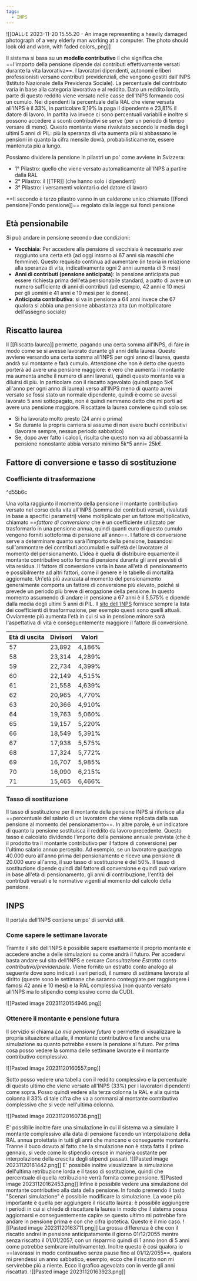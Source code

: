 ```yaml
---
tags:
  - INPS
---
```

![[DALL·E 2023-11-20 15.55.20 - An image representing a heavily damaged photograph of a very elderly man working at a computer. The photo should look old and worn, with faded colors,.png]]

Il sistema si basa su un **modello contributivo** il che significa che ==l'importo della pensione dipende dai contributi effettivamente versati durante la vita lavorativa==.
I lavoratori dipendenti, autonomi e liberi professionisti versano contributi previdenziali, che vengono gestiti dall'INPS (Istituto Nazionale della Previdenza Sociale). La percentuale del contributo varia in base alla categoria lavorativa e al reddito.
Dato un reddito lordo, parte di questo reddito viene versato nelle casse dell'INPS formando così un cumulo.
Nei dipendenti la percentuale della RAL che viene versata all'INPS è il 33%, in particolare 9,19% la paga il dipendente e 23,81% il datore di lavoro.
In partita iva invece ci sono percentuali variabili e inoltre si possono accedere a sconti contributivi se serve (per un periodo di tempo versare di meno).
Questo montante viene rivalutato secondo la media degli ultimi 5 anni di PIL: più la speranza di vita aumenta più si abbassano le pensioni in quanto la cifra mensile dovrà, probabilisticamente, essere mantenuta più a lungo.

Possiamo dividere la pensione in pilastri un po' come avviene in Svizzera:
* 1° Pilastro: quello che viene versato automaticamente all'INPS a partire dalla RAL
* 2° Pilastro: il [[TFR]] (che hanno solo i dipendenti)
* 3° Pilastro: i versamenti volontari o del datore di lavoro

==Il secondo è terzo pilastro vanno in un calderone unico chiamato [[Fondi pensione|Fondo pensione]]== regolato dalla legge sui fondi pensione

## Età pensionabile

Si può andare in pensione secondo due condizioni:
* **Vecchiaia**: Per accedere alla pensione di vecchiaia è necessario aver raggiunto una certa età (ad oggi intorno ai 67 anni sia maschi che femmine). Questo requisito continua ad aumentare (in teoria in relazione alla speranza di vita, indicativamente ogni 2 anni aumenta di 3 mesi)
* **Anni di contributi (pensione anticipata)**: la pensione anticipata può essere richiesta prima dell'età pensionabile standard, a patto di avere un numero sufficiente di anni di contributi (ad esempio, 42 anni e 10 mesi per gli uomini e 41 anni e 10 mesi per le donne).
* **Anticipata contributiva**: si va in pensione a 64 anni invece che 67 qualora si abbia una pensione abbastanza alta (un moltiplicatore dell'assegno sociale)

## Riscatto laurea
Il [[Riscatto laurea]] permette, pagando una certa somma all'INPS, di fare in modo come se si avesse lavorato durante gli anni della laurea.
Questo avviene versando una certa somma all'INPS per ogni anno di laurea, questa andrà sul montante e farà cumulo.
Attenzione che non è detto che questo porterà ad avere una pensione maggiore: è vero che aumenta il montante ma aumenta anche il numero di anni lavorati, quindi questo montante va a diluirsi di più.
In particolare con il riscatto agevolato (quindi pago 5k€ all'anno per ogni anno di laurea) verso all'INPS meno di quanto avrei versato se fossi stato un normale dipendente, quindi è come se avessi lavorato 5 anni sottopagato, non è quindi nemmeno detto che mi porti ad avere una pensione maggiore.
Riscattare la laurea conviene quindi solo se:
* Si ha lavorato molto presto (24 anni o prima)
* Se durante la propria carriera si assume di non avere buchi contributivi (lavorare sempre, nessun periodo sabbatico)
* Se, dopo aver fatto i calcoli, risulta che questo non va ad abbassarmi la pensione nonostante abbia versato minimo 5k\*5 anni= 25k€.

## Fattore di conversione e tasso di sostituzione

### Coefficiente di trasformazione

^d55b6c

Una volta raggiunto il momento della pensione il montante contributivo versato nel corso della vita all'INPS (somma dei contributi versati, rivalutati in base a specifici parametri) viene moltiplicato per un fattore moltiplicativo, chiamato ==*fattore di conversione* che è un coefficiente utilizzato per trasformarlo in una pensione annua, quindi quanti euro di questo cumulo vengono forniti sottoforma di pensione all'anno==.
l fattore di conversione serve a determinare quanto sarà l'importo della pensione, basandosi sull'ammontare dei contributi accumulati e sull'età del lavoratore al momento del pensionamento. L'idea è quella di distribuire equamente il montante contributivo sotto forma di pensione durante gli anni previsti di vita residua.
Il fattore di conversione varia in base all'età di pensionamento e possibilmente ad altri fattori, come il genere e le tabelle di mortalità aggiornate. Un'età più avanzata al momento del pensionamento generalmente comporta un fattore di conversione più elevato, poiché si prevede un periodo più breve di erogazione della pensione.
In questo momento assumendo di andare in pensione a 67 anni è il 5,575% e dipende dalla media degli ultimi 5 anni di PIL.
Il [sito dell'INPS](https://www.inps.it/it/it/dettaglio-approfondimento.schede-informative.49950.coefficiente-di-trasformazione.html) fornisce sempre la lista dei coefficienti di trasformazione, per esempio questi sono quelli attuali.
Ovviamente più aumenta l'età in cui si va in pensione minore sarà l'aspettativa di vita e conseguentemente maggiore il fattore di conversione.

|**Età di uscita**|**Divisori**|**Valori**|
|---|---|---|
|57|23,892|4,186%|
|58|23,314|4,289%|
|59|22,734|4,399%|
|60|22,149|4,515%|
|61|21,558|4,639%|
|62|20,965|4,770%|
|63|20,366|4,910%|
|64|19,763|5,060%|
|65|19,157|5,220%|
|66|18,549|5,391%|
|67|17,938|5,575%|
|68|17,324|5,772%|
|69|16,707|5,985%|
|70|16,090|6,215%|
|71|15,465|6,466%|

### Tasso di sostituzione

Il tasso di sostituzione per il montante della pensione INPS si riferisce alla ==percentuale del salario di un lavoratore che viene replicata dalla sua pensione al momento del pensionamento==.
In altre parole, è un indicatore di quanto la pensione sostituisca il reddito da lavoro precedente.
Questo tasso è calcolato dividendo l'importo della pensione annuale prevista (che è il prodotto tra il montante contributivo per il fattore di conversione) per l'ultimo salario annuo percepito.
Ad esempio, se un lavoratore guadagna 40.000 euro all'anno prima del pensionamento e riceve una pensione di 20.000 euro all'anno, il suo tasso di sostituzione è del 50%.
Il tasso di sostituzione dipende quindi dal fattore di conversione e quindi può variare in base all'età di pensionamento, gli anni di contribuzione, l'entità dei contributi versati e le normative vigenti al momento del calcolo della pensione.

## INPS
Il portale dell'INPS contiene un po' di servizi utili.
### Come sapere le settimane lavorate

Tramite il sito dell'INPS è possibile sapere esattamente il proprio montante e accedere anche a delle simulazioni su come andrà il futuro.
Per accedervi basta andare sul sito dell'INPS e cercare *Consultazione Estratto conto contributivo/previdenziale*.
Viene fornito un estratto conto analogo al seguente dove sono indicati i vari periodi, il numero di settimane lavorate al diritto (queste sono le settimane che saranno conteggiate per raggiungere i famosi 42 anni e 10 mesi) e la RAL complessiva (non quanto versato all'INPS ma lo stipendio complessivo come da CUD).

![[Pasted image 20231120154946.png]]

### Ottenere il montante e pensione futura

Il servizio si chiama *La mia pensione futura* e permette di visualizzare la propria situazione attuale, il montante contributivo e fare anche una simulazione su quanto potrebbe essere la pensione al futuro.
Per prima cosa posso vedere la somma delle settimane lavorate e il montante contributivo complessivo.

![[Pasted image 20231120160557.png]]

Sotto posso vedere una tabella con il reddito complessivo e la percentuale di questo ultimo che viene versato all'INPS (33\%) per i lavoratori dipendenti come sopra.
Posso quindi vedere alla terza colonna la RAL e alla quinta colonna il 33\% di tale cifra che va a sommarsi al montante contributivo complessivo che si vede nell'ultima colonna.

![[Pasted image 20231120160736.png]]

E' possibile inoltre fare una simulazione in cui il sistema va a simulare il montante complessivo alla data di pensione facendo un'interpolazione della RAL annua proiettata in tutti gli anni che mancano e conseguente montante.
Tranne il buco dovuto al fatto che la simulazione non è stata fatta il primo gennaio, si vede come lo stipendio cresce in maniera costante per interpolazione della crescita degli stipendi passati.
![[Pasted image 20231120161442.png]]
E' possibile inoltre visualizzare la simulazione dell'ultima retribuzione lorda e il tasso di sostituzione, quindi che percentuale di quella retribuzione verrà fornita come pensione.
![[Pasted image 20231120162453.png]]
Infine è possibile vedere una simulazione del montante contributivo alla data della pensione.
In fondo premendo il tasto "Scenari simulazione" è possibile modificare la simulazione. La voce più importante è quella per aggiungere il riscatto laurea: è possibile aggiungere i periodi in cui si chiede di riscattare la laurea in modo che il sistema possa aggiornarsi e conseguentemente capire se questo ultimo mi potrebbe fare andare in pensione prima e con che cifra ipotetica.
Questo è il mio caso.
![[Pasted image 20231120163711.png]]
La grossa differenza è che con il riscatto andrei in pensione anticipatamente il giorno 01/12/2055 mentre senza riscatto il 01/01/2057, con un risparmio quindi di 1 anno (non di 5 anni come potrebbe sembrare intuitivamente).
Inoltre questo è così qualora io ==lavorassi in modo continuativo senza pause fino al 01/12/2055==, qualora mi prendessi un anno sabbatico, esempio, ecco che il riscatto non mi servirebbe più a niente.
Ecco il grafico agevolato con in verde gli anni riscattati.
![[Pasted image 20231120163923.png]]